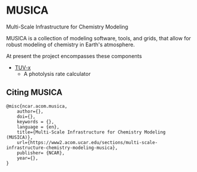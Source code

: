 # MUSICA

Multi-Scale Infrastructure for Chemistry Modeling

MUSICA is a collection of modeling software, tools, and grids, that
allow for robust modeling of chemistry in Earth's atmosphere.

At present the project encompasses these components
- [TUV-x](https://github.com/NCAR/tuv-x)
    - A photolysis rate calculator 

## Citing MUSICA

```
@misc{ncar.acom.musica,
    author={},
    doi={},
    keywords = {},
    language = {en},
    title={Multi-Scale Infrastructure for Chemistry Modeling (MUSICA)},
    url={https://www2.acom.ucar.edu/sections/multi-scale-infrastructure-chemistry-modeling-musica},
    publisher= {NCAR},
    year={},
}
```
